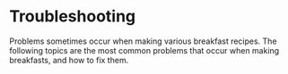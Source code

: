 # Troubleshooting

Problems sometimes occur when making various breakfast recipes. The following topics are the most common problems that occur when making breakfasts, and how to fix them.


